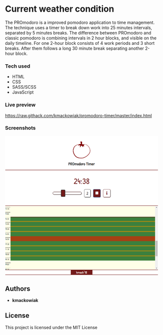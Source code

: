 # Current weather condition
The PROmodoro is a improved pomodoro application to time management. The technique uses a timer to break down work into 25 minutes intervals, separated by 5 minutes breaks. The difference between PROmodoro and classic pomodoro is combining intervals in 2 hour blocks, and visible on the daily timeline. For one 2-hour block consists of 4 work periods and 3 short breaks. After them follows a long 30 minute break separating another 2-hour block.

### Tech used
* HTML
* CSS
* SASS/SCSS
* JavaScript


### Live preview
https://raw.githack.com/kmackowiak/promodoro-timer/master/index.html


### Screenshots

![Screenshot of application](img/ss.png?raw=true)


## Authors

* **kmackowiak**


## License

This project is licensed under the MIT License

